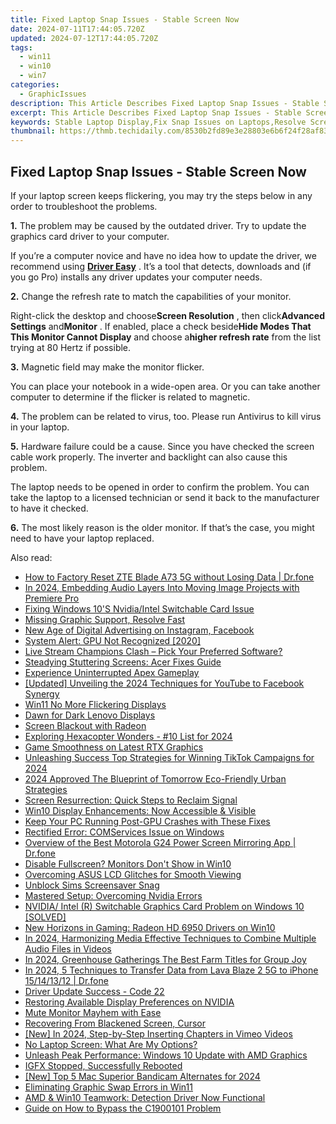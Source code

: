 ```yaml
---
title: Fixed Laptop Snap Issues - Stable Screen Now
date: 2024-07-11T17:44:05.720Z
updated: 2024-07-12T17:44:05.720Z
tags:
  - win11
  - win10
  - win7
categories:
  - GraphicIssues
description: This Article Describes Fixed Laptop Snap Issues - Stable Screen Now
excerpt: This Article Describes Fixed Laptop Snap Issues - Stable Screen Now
keywords: Stable Laptop Display,Fix Snap Issues on Laptops,Resolve Screen Freezes in Computers,Laptop Snap Fix Guide,Stable Screen Laptop Tips,Optimize Laptop Performance,Laptop Screen Stability Enhancement
thumbnail: https://thmb.techidaily.com/8530b2fd89e3e28803e6b6f24f28af836c48a65e9da7986f6cee296d3fed5998.jpg
---
```


## Fixed Laptop Snap Issues - Stable Screen Now

 If your laptop screen keeps flickering, you may try the steps below in any order to troubleshoot the problems.

**1.** The problem may be caused by the outdated driver. Try to update the graphics card driver to your computer.

 If you’re a computer novice and have no idea how to update the driver, we recommend using [**Driver Easy**](https://tools.techidaily.com/drivereasy/download/) . It’s a tool that detects, downloads and (if you go Pro) installs any driver updates your computer needs.

**2.** Change the refresh rate to match the capabilities of your monitor.

 Right-click the desktop and choose**Screen Resolution** , then click**Advanced Settings** and**Monitor** . If enabled, place a check beside**Hide Modes That This Monitor Cannot Display** and choose a**higher refresh rate** from the list trying at 80 Hertz if possible.

**3.** Magnetic field may make the monitor flicker.

 You can place your notebook in a wide-open area. Or you can take another computer to determine if the flicker is related to magnetic.

**4.** The problem can be related to virus, too. Please run Antivirus to kill virus in your laptop.

**5.** Hardware failure could be a cause. Since you have checked the screen cable work properly. The inverter and backlight can also cause this problem.

 The laptop needs to be opened in order to confirm the problem. You can take the laptop to a licensed technician or send it back to the manufacturer to have it checked.

**6.** The most likely reason is the older monitor. If that’s the case, you might need to have your laptop replaced.

<ins class="adsbygoogle"
     style="display:block"
     data-ad-format="autorelaxed"
     data-ad-client="ca-pub-7571918770474297"
     data-ad-slot="1223367746"></ins>



<ins class="adsbygoogle"
     style="display:block"
     data-ad-client="ca-pub-7571918770474297"
     data-ad-slot="8358498916"
     data-ad-format="auto"
     data-full-width-responsive="true"></ins>



<span class="atpl-alsoreadstyle">Also read:</span>
<div><ul>
<li><a href="https://techidaily.com/how-to-factory-reset-zte-blade-a73-5g-without-losing-data-drfone-by-drfone-reset-android-reset-android/"><u>How to Factory Reset ZTE Blade A73 5G without Losing Data | Dr.fone</u></a></li>
<li><a href="https://sound-tweaking.techidaily.com/in-2024-embedding-audio-layers-into-moving-image-projects-with-premiere-pro/"><u>In 2024, Embedding Audio Layers Into Moving Image Projects with Premiere Pro</u></a></li>
<li><a href="https://graphic-issues.techidaily.com/fixing-windows-10s-nvidiaintel-switchable-card-issue/"><u>Fixing Windows 10'S Nvidia/Intel Switchable Card Issue</u></a></li>
<li><a href="https://graphic-issues.techidaily.com/missing-graphic-support-resolve-fast/"><u>Missing Graphic Support, Resolve Fast</u></a></li>
<li><a href="https://facebook.techidaily.com/new-age-of-digital-advertising-on-instagram-facebook/"><u>New Age of Digital Advertising on Instagram, Facebook</u></a></li>
<li><a href="https://graphic-issues.techidaily.com/system-alert-gpu-not-recognized-2020/"><u>System Alert: GPU Not Recognized [2020]</u></a></li>
<li><a href="https://extra-hints.techidaily.com/live-stream-champions-clash-pick-your-preferred-software/"><u>Live Stream Champions Clash – Pick Your Preferred Software?</u></a></li>
<li><a href="https://graphic-issues.techidaily.com/steadying-stuttering-screens-acer-fixes-guide/"><u>Steadying Stuttering Screens: Acer Fixes Guide</u></a></li>
<li><a href="https://graphic-issues.techidaily.com/experience-uninterrupted-apex-gameplay/"><u>Experience Uninterrupted Apex Gameplay</u></a></li>
<li><a href="https://facebook-video-footage.techidaily.com/updated-unveiling-the-2024-techniques-for-youtube-to-facebook-synergy/"><u>[Updated] Unveiling the 2024 Techniques for YouTube to Facebook Synergy</u></a></li>
<li><a href="https://graphic-issues.techidaily.com/win11-no-more-flickering-displays/"><u>Win11 No More Flickering Displays</u></a></li>
<li><a href="https://graphic-issues.techidaily.com/dawn-for-dark-lenovo-displays/"><u>Dawn for Dark Lenovo Displays</u></a></li>
<li><a href="https://graphic-issues.techidaily.com/screen-blackout-with-radeon/"><u>Screen Blackout with Radeon</u></a></li>
<li><a href="https://some-techniques.techidaily.com/exploring-hexacopter-wonders-10-list-for-2024/"><u>Exploring Hexacopter Wonders - #10 List for 2024</u></a></li>
<li><a href="https://graphic-issues.techidaily.com/game-smoothness-on-latest-rtx-graphics/"><u>Game Smoothness on Latest RTX Graphics</u></a></li>
<li><a href="https://tiktok-video-recordings.techidaily.com/unleashing-success-top-strategies-for-winning-tiktok-campaigns-for-2024/"><u>Unleashing Success  Top Strategies for Winning TikTok Campaigns for 2024</u></a></li>
<li><a href="https://youtube-web.techidaily.com/approved-the-blueprint-of-tomorrow-eco-friendly-urban-strategies/"><u>2024 Approved  The Blueprint of Tomorrow  Eco-Friendly Urban Strategies</u></a></li>
<li><a href="https://graphic-issues.techidaily.com/screen-resurrection-quick-steps-to-reclaim-signal/"><u>Screen Resurrection: Quick Steps to Reclaim Signal</u></a></li>
<li><a href="https://graphic-issues.techidaily.com/win10-display-enhancements-now-accessible-and-visible/"><u>Win10 Display Enhancements: Now Accessible & Visible</u></a></li>
<li><a href="https://graphic-issues.techidaily.com/keep-your-pc-running-post-gpu-crashes-with-these-fixes/"><u>Keep Your PC Running Post-GPU Crashes with These Fixes</u></a></li>
<li><a href="https://graphic-issues.techidaily.com/rectified-error-comservices-issue-on-windows/"><u>Rectified Error: COMServices Issue on Windows</u></a></li>
<li><a href="https://screen-mirror.techidaily.com/overview-of-the-best-motorola-g24-power-screen-mirroring-app-drfone-by-drfone-android/"><u>Overview of the Best Motorola G24 Power Screen Mirroring App | Dr.fone</u></a></li>
<li><a href="https://graphic-issues.techidaily.com/disable-fullscreen-monitors-dont-show-in-win10/"><u>Disable Fullscreen? Monitors Don't Show in Win10</u></a></li>
<li><a href="https://graphic-issues.techidaily.com/overcoming-asus-lcd-glitches-for-smooth-viewing/"><u>Overcoming ASUS LCD Glitches for Smooth Viewing</u></a></li>
<li><a href="https://graphic-issues.techidaily.com/unblock-sims-screensaver-snag/"><u>Unblock Sims Screensaver Snag</u></a></li>
<li><a href="https://graphic-issues.techidaily.com/mastered-setup-overcoming-nvidia-errors/"><u>Mastered Setup: Overcoming Nvidia Errors</u></a></li>
<li><a href="https://graphic-issues.techidaily.com/nvidia-intel-r-switchable-graphics-card-problem-on-windows-10-solved/"><u>NVIDIA/ Intel (R) Switchable Graphics Card Problem on Windows 10 [SOLVED]</u></a></li>
<li><a href="https://graphic-issues.techidaily.com/new-horizons-in-gaming-radeon-hd-6950-drivers-on-win10/"><u>New Horizons in Gaming: Radeon HD 6950 Drivers on Win10</u></a></li>
<li><a href="https://voice-adjusting.techidaily.com/in-2024-harmonizing-media-effective-techniques-to-combine-multiple-audio-files-in-videos/"><u>In 2024, Harmonizing Media Effective Techniques to Combine Multiple Audio Files in Videos</u></a></li>
<li><a href="https://video-capture.techidaily.com/in-2024-greenhouse-gatherings-the-best-farm-titles-for-group-joy/"><u>In 2024, Greenhouse Gatherings  The Best Farm Titles for Group Joy</u></a></li>
<li><a href="https://android-transfer.techidaily.com/in-2024-5-techniques-to-transfer-data-from-lava-blaze-2-5g-to-iphone-15141312-drfone-by-drfone-transfer-from-android-transfer-from-android/"><u>In 2024, 5 Techniques to Transfer Data from Lava Blaze 2 5G to iPhone 15/14/13/12 | Dr.fone</u></a></li>
<li><a href="https://graphic-issues.techidaily.com/driver-update-success-code-22/"><u>Driver Update Success - Code 22</u></a></li>
<li><a href="https://graphic-issues.techidaily.com/restoring-available-display-preferences-on-nvidia/"><u>Restoring Available Display Preferences on NVIDIA</u></a></li>
<li><a href="https://graphic-issues.techidaily.com/mute-monitor-mayhem-with-ease/"><u>Mute Monitor Mayhem with Ease</u></a></li>
<li><a href="https://graphic-issues.techidaily.com/recovering-from-blackened-screen-cursor/"><u>Recovering From Blackened Screen, Cursor</u></a></li>
<li><a href="https://vimeo-videos.techidaily.com/new-in-2024-step-by-step-inserting-chapters-in-vimeo-videos/"><u>[New] In 2024, Step-by-Step  Inserting Chapters in Vimeo Videos</u></a></li>
<li><a href="https://graphic-issues.techidaily.com/no-laptop-screen-what-are-my-options/"><u>No Laptop Screen: What Are My Options?</u></a></li>
<li><a href="https://graphic-issues.techidaily.com/1719818151303-unleash-peak-performance-windows-10-update-with-amd-graphics/"><u>Unleash Peak Performance: Windows 10 Update with AMD Graphics</u></a></li>
<li><a href="https://graphic-issues.techidaily.com/igfx-stopped-successfully-rebooted/"><u>IGFX Stopped, Successfully Rebooted</u></a></li>
<li><a href="https://screen-mirroring-recording.techidaily.com/new-top-5-mac-superior-bandicam-alternates-for-2024/"><u>[New] Top 5 Mac  Superior Bandicam Alternates for 2024</u></a></li>
<li><a href="https://graphic-issues.techidaily.com/eliminating-graphic-swap-errors-in-win11/"><u>Eliminating Graphic Swap Errors in Win11</u></a></li>
<li><a href="https://graphic-issues.techidaily.com/amd-and-win10-teamwork-detection-driver-now-functional/"><u>AMD & Win10 Teamwork: Detection Driver Now Functional</u></a></li>
<li><a href="https://graphic-issues.techidaily.com/guide-on-how-to-bypass-the-c1900101-problem/"><u>Guide on How to Bypass the C1900101 Problem</u></a></li>
</ul></div>
